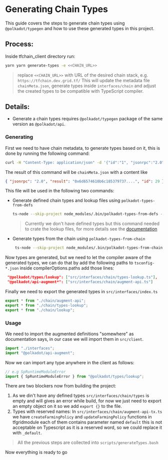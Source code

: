 # Generating Chain Types

This guide covers the steps to generate chain types using `@polkadot/typegen` and how to use these generated types in this project.

## Process:

Inside tfchain_client directory run:

```bash
yarn yarn generate-types -e <<CHAIN_URL>>
```

> replace `<<CHAIN_URL>>` with URL of the desired chain stack, e.g. `https://tfchain.dev.grid.tf/`
> This will update the metadata file `chainMeta.json`, generate types inside `interfaces/chain` and adjust the created types to be compatible with TypeScript compiler.

## Details:

- Generate a chain types requires `@polkadot/typegen` package of the same version as `@polkadot/api`.

### Generating

First we need to have chain metadata, to generate types based on it, this is done by running the following command:

```bash
curl -H "Content-Type: application/json" -d '{"id":"1", "jsonrpc":"2.0", "method": "state_getMetadata", "params":[]}' -o chainMeta.json <<CHAIN_URL>>
```

The result of this command will be `chainMeta.json` with a content like

```json
{ "jsonrpc": "2.0", "result": "0x6d6574610b6c185379737....", "id": 29 }
```

This file will be used in the following two commands:

- Generate defined chain types and lookup files using `polkadot-types-from-defs `
  ```bash
  ts-node --skip-project node_modules/.bin/polkadot-types-from-defs --package @threefold/tfchain_client  --input ./src/interfaces/chain --endpoint ./chainMeta.json
  ```
  > Currently we don't have defined types but this command needed to crate the lookup files, for more details see the [documentation](https://polkadot.js.org/docs/api/start/typescript.user/#definitions)
- Generate types from the chain using `polkadot-types-from-chain`
  ```bash
   ts-node --skip-project node_modules/.bin/polkadot-types-from-chain --endpoint ./chainMeta.json --output ./src/interfaces/chain
  ```

Now types are generated, but we need to let the compiler aware of the generated types, we can do that by add the following paths to `tsconfig-*.json` inside compilerOptions.paths add those lines:

```json
 "@polkadot/types/lookup": ["src/interfaces/chain/types-lookup.ts"],
 "@polkadot/api-augment*": ["src/interfaces/chain/augment-api.ts"]
```

Finally we need to export the generated types
in `src/interfaces/index.ts`

```ts
export * from "./chain/augment-api";
export * from "./chain/types-lookup";
export * from "./chain/lookup";
```

### Usage

We need to import the augmented definitions "somewhere" as documentation says, in our case we will import them in `src/client`.

```ts
import "./interfaces";
import "@polkadot/api-augment";
```

Now we can import any type anywhere in the client as follows:

```ts
// e.g SpRuntimeModuleError
import { SpRuntimeModuleError } from "@polkadot/types/lookup";
```

There are two blockers now from building the project:

1. As we din't have any defined types `src/interfaces/chain/types` is empty and will gives an error while build, for now we just need to export an empty object on it so we add `export {}` to the file.
2. Types with reserved names:
   In `src/interfaces/chain/augment-api-tx.ts` we have `createFarmingPolicy` and `updateFarmingPolicy` functions in tfgridmodule each of them contains parameter named `default` this is not acceptable on Typescript as it is a reserved word, so we could replace it with `_default`.

> All the previous steps are collected into `scripts/generateTypes.bash`

Now everything is ready to go
